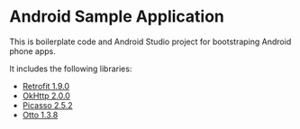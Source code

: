 # Android Sample Application

This is boilerplate code and Android Studio project for bootstraping Android phone apps. 

It includes the following libraries:

- [Retrofit 1.9.0](http://square.github.io/retrofit/)
- [OkHttp 2.0.0](http://square.github.io/okhttp/)
- [Picasso 2.5.2](http://square.github.io/picasso/)
- [Otto 1.3.8](http://square.github.io/otto/)
